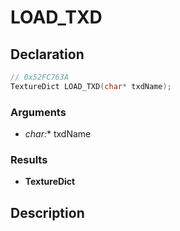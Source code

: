 # LOAD_TXD

## Declaration
```cpp
// 0x52FC763A
TextureDict LOAD_TXD(char* txdName);
```

### Arguments
- **char*:** txdName

### Results
- **TextureDict**

## Description
